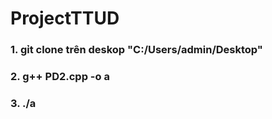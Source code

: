 # ProjectTTUD
### 1. gỉt clone trên deskop "C:/Users/admin/Desktop"
### 2. g++ PD2.cpp -o a 
### 3. ./a

